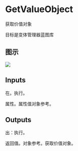 # GetValueObject

获取价值对象

目标是变体管理器蓝图库

## 图示

![]($-20221218-21235755.png)

## Inputs

在。执行。

属性。属性值对象参考。  

## Outputs

出：执行。

返回值。对象参考。获取价值对象。
